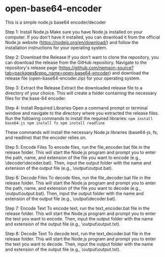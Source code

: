 # open-base64-encoder
This is a simple node.js base64 encoder/decoder

Step 1: Install Node.js
Make sure you have Node.js installed on your computer. If you don't have it installed, you can download it from the official Node.js website (https://nodejs.org/en/download/) and follow the installation instructions for your operating system.

Step 2: Download the Release
If you don't want to clone the repository, you can download the release from the GitHub repository. Navigate to the repository's release page (https://github.com/nemson-source?tab=packages&repo_name=open-base64-encoder) and download the release file (open-base64-encoder.zip) for your operating system.

Step 3: Extract the Release
Extract the downloaded release file to a directory of your choice. This will create a folder containing the necessary files for the base-64 encoder.

Step 4: Install Required Libraries
Open a command prompt or terminal window and navigate to the directory where you extracted the release files. Run the following commands to install the required libraries: ``
npm install base64-js
npm install fs
npm install readline
``

These commands will install the necessary Node.js libraries (base64-js, fs, and readline) that the encoder relies on.

Step 5: Encode Files
To encode files, run the file_encoder.bat file in the release folder. This will start the Node.js program and prompt you to enter the path, name, and extension of the file you want to encode (e.g., \decoder\decoder.bat). Then, input the output folder with the name and extension of the output file (e.g., \output\output.bat).

Step 6: Decode Files
To decode files, run the file_decoder.bat file in the release folder. This will start the Node.js program and prompt you to enter the path, name, and extension of the file you want to decode (e.g., \output\output.bat). Then, input the output folder with the name and extension of the output file (e.g., \output\decoder.bat).

Step 7: Encode Text
To encode text, run the text_encoder.bat file in the release folder. This will start the Node.js program and prompt you to enter the text you want to encode. Then, input the output folder with the name and extension of the output file (e.g., \output\output.txt).

Step 8: Decode Text
To decode text, run the text_decoder.bat file in the release folder. This will start the Node.js program and prompt you to enter the text you want to decode. Then, input the output folder with the name and extension of the output file (e.g., \output\output.txt).
